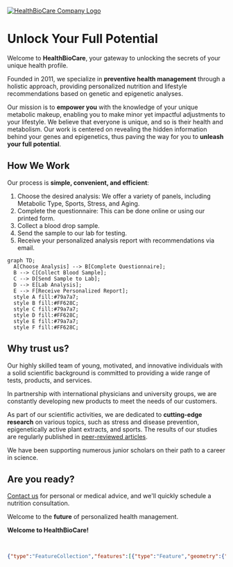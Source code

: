 [![HealthBioCare Company Logo](https://healthbiocare.com/wp-content/uploads/2022/05/logo-web.png 'Get to know us better!')](https://healthbiocare.com)

# Unlock Your Full Potential

Welcome to **HealthBioCare**, your gateway to unlocking the secrets of your unique health profile. 

Founded in 2011, we specialize in **preventive health management** through a holistic approach, providing personalized nutrition and lifestyle recommendations based on genetic and epigenetic analyses.

Our mission is to **empower you** with the knowledge of your unique metabolic makeup, enabling you to make minor yet impactful adjustments to your lifestyle. 
We believe that everyone is unique, and so is their health and metabolism. Our work is centered on revealing the hidden information behind your genes and epigenetics, thus paving the way for you to **unleash your full potential**.

## How We Work
Our process is **simple, convenient, and efficient**:

1. Choose the desired analysis: We offer a variety of panels, including Metabolic Type, Sports, Stress, and Aging.
2. Complete the questionnaire: This can be done online or using our printed form.
3. Collect a blood drop sample.
4. Send the sample to our lab for testing.
5. Receive your personalized analysis report with recommendations via email.

```mermaid
graph TD;
  A[Choose Analysis] --> B[Complete Questionnaire];
  B --> C[Collect Blood Sample];
  C --> D[Send Sample to Lab];
  D --> E[Lab Analysis];
  E --> F[Receive Personalized Report];
  style A fill:#79a7a7;
  style B fill:#FF628C;
  style C fill:#79a7a7;
  style D fill:#FF628C;
  style E fill:#79a7a7;
  style F fill:#FF628C;
```
## Why trust us?
Our highly skilled team of young, motivated, and innovative individuals with a solid scientific background is committed to providing a wide range of tests, products, and services. 

In partnership with international physicians and university groups, we are constantly developing new products to meet the needs of our customers. 

As part of our scientific activities, we are dedicated to **cutting-edge research** on various topics, such as stress and disease prevention, epigenetically active plant extracts, and sports. The results of our studies are regularly published in [peer-reviewed articles](https://eng.healthbiocare.com/publications/).

We have been supporting numerous junior scholars on their path to a career in science.

## Are you ready? 

[Contact us](https://eng.healthbiocare.com/contact/) for personal or medical advice, and we'll quickly schedule a nutrition consultation. 

Welcome to the **future** of personalized health management.

**Welcome to HealthBioCare!**

<br>

```geojson
{"type":"FeatureCollection","features":[{"type":"Feature","geometry":{"type":"Point","coordinates":[16.354357,48.230049]},"properties":{"title":"HealthBioCare office","address":"Nußdorfer Straße 67, Vienna, Austria"}}]}
```
